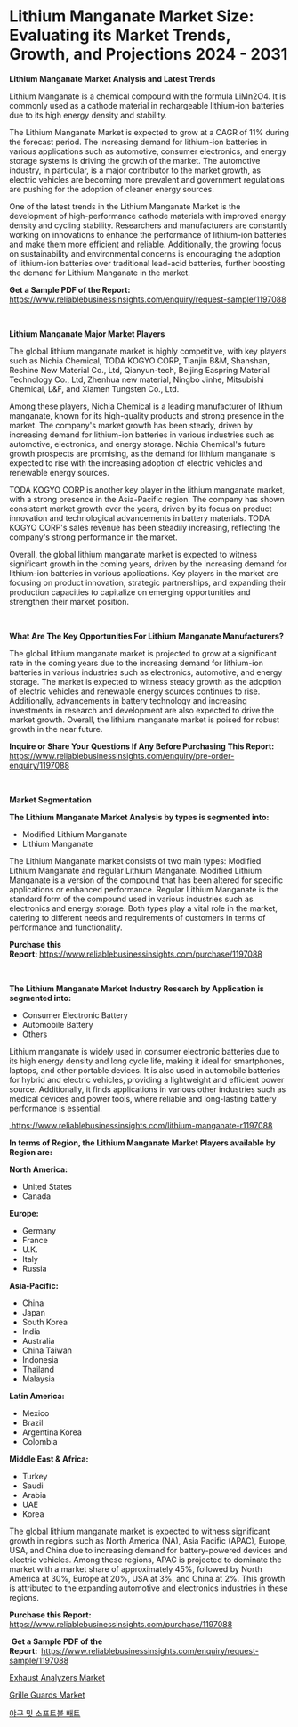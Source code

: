 <p><h1>Lithium Manganate Market Size: Evaluating its Market Trends, Growth, and Projections 2024 - 2031</h1></p><p><strong>Lithium Manganate Market Analysis and Latest Trends</strong></p>
<p><p>Lithium Manganate is a chemical compound with the formula LiMn2O4. It is commonly used as a cathode material in rechargeable lithium-ion batteries due to its high energy density and stability.</p><p>The Lithium Manganate Market is expected to grow at a CAGR of 11% during the forecast period. The increasing demand for lithium-ion batteries in various applications such as automotive, consumer electronics, and energy storage systems is driving the growth of the market. The automotive industry, in particular, is a major contributor to the market growth, as electric vehicles are becoming more prevalent and government regulations are pushing for the adoption of cleaner energy sources.</p><p>One of the latest trends in the Lithium Manganate Market is the development of high-performance cathode materials with improved energy density and cycling stability. Researchers and manufacturers are constantly working on innovations to enhance the performance of lithium-ion batteries and make them more efficient and reliable. Additionally, the growing focus on sustainability and environmental concerns is encouraging the adoption of lithium-ion batteries over traditional lead-acid batteries, further boosting the demand for Lithium Manganate in the market.</p></p>
<p><strong>Get a Sample PDF of the Report:&nbsp;</strong> <a href="https://www.reliablebusinessinsights.com/enquiry/request-sample/1197088">https://www.reliablebusinessinsights.com/enquiry/request-sample/1197088</a></p>
<p>&nbsp;</p>
<p><strong>Lithium Manganate Major Market Players</strong></p>
<p><p>The global lithium manganate market is highly competitive, with key players such as Nichia Chemical, TODA KOGYO CORP, Tianjin B&M, Shanshan, Reshine New Material Co., Ltd, Qianyun-tech, Beijing Easpring Material Technology Co., Ltd, Zhenhua new material, Ningbo Jinhe, Mitsubishi Chemical, L&F, and Xiamen Tungsten Co., Ltd.</p><p>Among these players, Nichia Chemical is a leading manufacturer of lithium manganate, known for its high-quality products and strong presence in the market. The company's market growth has been steady, driven by increasing demand for lithium-ion batteries in various industries such as automotive, electronics, and energy storage. Nichia Chemical's future growth prospects are promising, as the demand for lithium manganate is expected to rise with the increasing adoption of electric vehicles and renewable energy sources.</p><p>TODA KOGYO CORP is another key player in the lithium manganate market, with a strong presence in the Asia-Pacific region. The company has shown consistent market growth over the years, driven by its focus on product innovation and technological advancements in battery materials. TODA KOGYO CORP's sales revenue has been steadily increasing, reflecting the company's strong performance in the market.</p><p>Overall, the global lithium manganate market is expected to witness significant growth in the coming years, driven by the increasing demand for lithium-ion batteries in various applications. Key players in the market are focusing on product innovation, strategic partnerships, and expanding their production capacities to capitalize on emerging opportunities and strengthen their market position.</p></p>
<p>&nbsp;</p>
<p><strong>What Are The Key Opportunities For Lithium Manganate Manufacturers?</strong></p>
<p><p>The global lithium manganate market is projected to grow at a significant rate in the coming years due to the increasing demand for lithium-ion batteries in various industries such as electronics, automotive, and energy storage. The market is expected to witness steady growth as the adoption of electric vehicles and renewable energy sources continues to rise. Additionally, advancements in battery technology and increasing investments in research and development are also expected to drive the market growth. Overall, the lithium manganate market is poised for robust growth in the near future.</p></p>
<p><strong>Inquire or Share Your Questions If Any Before Purchasing This Report:</strong> <a href="https://www.reliablebusinessinsights.com/enquiry/pre-order-enquiry/1197088">https://www.reliablebusinessinsights.com/enquiry/pre-order-enquiry/1197088</a></p>
<p>&nbsp;</p>
<p><strong>Market Segmentation</strong></p>
<p><strong>The Lithium Manganate Market Analysis by types is segmented into:</strong></p>
<p><ul><li>Modified Lithium Manganate</li><li>Lithium Manganate</li></ul></p>
<p><p>The Lithium Manganate market consists of two main types: Modified Lithium Manganate and regular Lithium Manganate. Modified Lithium Manganate is a version of the compound that has been altered for specific applications or enhanced performance. Regular Lithium Manganate is the standard form of the compound used in various industries such as electronics and energy storage. Both types play a vital role in the market, catering to different needs and requirements of customers in terms of performance and functionality.</p></p>
<p><strong>Purchase this Report:&nbsp;</strong><a href="https://www.reliablebusinessinsights.com/purchase/1197088">https://www.reliablebusinessinsights.com/purchase/1197088</a></p>
<p>&nbsp;</p>
<p><strong>The Lithium Manganate Market Industry Research by Application is segmented into:</strong></p>
<p><ul><li>Consumer Electronic Battery</li><li>Automobile Battery</li><li>Others</li></ul></p>
<p><p>Lithium manganate is widely used in consumer electronic batteries due to its high energy density and long cycle life, making it ideal for smartphones, laptops, and other portable devices. It is also used in automobile batteries for hybrid and electric vehicles, providing a lightweight and efficient power source. Additionally, it finds applications in various other industries such as medical devices and power tools, where reliable and long-lasting battery performance is essential.</p></p>
<p><a href="https://www.reliablebusinessinsights.com/lithium-manganate-r1197088">&nbsp;https://www.reliablebusinessinsights.com/lithium-manganate-r1197088</a></p>
<p><strong>In terms of Region, the Lithium Manganate Market Players available by Region are:</strong></p>
<p>
    <p> <strong> North America: </strong>
        <ul>
            <li>United States</li>
            <li>Canada</li>
        </ul>
        </p> 
    <p> <strong> Europe: </strong>
        <ul>
            <li>Germany</li>
            <li>France</li>
            <li>U.K.</li>
            <li>Italy</li>
            <li>Russia</li>
        </ul>
        </p> 
    <p> <strong> Asia-Pacific: </strong>
        <ul>
            <li>China</li>
            <li>Japan</li>
            <li>South Korea</li>
            <li>India</li>
            <li>Australia</li>
            <li>China Taiwan</li>
            <li>Indonesia</li>
            <li>Thailand</li>
            <li>Malaysia</li>
        </ul>
        </p> 
    <p> <strong> Latin America: </strong>
        <ul>
            <li>Mexico</li>
            <li>Brazil</li>
            <li>Argentina Korea</li>
            <li>Colombia</li>
        </ul>
        </p> 
    <p> <strong> Middle East & Africa: </strong>
        <ul>
            <li>Turkey</li>
            <li>Saudi</li>
            <li>Arabia</li>
            <li>UAE</li>
            <li>Korea</li>
        </ul>
    </p>
    </p>
<p><p>The global lithium manganate market is expected to witness significant growth in regions such as North America (NA), Asia Pacific (APAC), Europe, USA, and China due to increasing demand for battery-powered devices and electric vehicles. Among these regions, APAC is projected to dominate the market with a market share of approximately 45%, followed by North America at 30%, Europe at 20%, USA at 3%, and China at 2%. This growth is attributed to the expanding automotive and electronics industries in these regions.</p></p>
<p><strong>Purchase this Report: </strong><a href="https://www.reliablebusinessinsights.com/purchase/1197088">https://www.reliablebusinessinsights.com/purchase/1197088</a></p>
<p>&nbsp;<strong>Get a Sample PDF of the Report:&nbsp;&nbsp;</strong><a href="https://www.reliablebusinessinsights.com/enquiry/request-sample/1197088">https://www.reliablebusinessinsights.com/enquiry/request-sample/1197088</a></p>
<p><strong></strong></p>
<p><p><a href="https://medium.com/@sdonald04328/global-exhaust-analyzers-market-opportunities-and-forecast-for-period-from-2024-to-2031-931c6774f992">Exhaust Analyzers Market</a></p><p><a href="https://medium.com/@hassen.nww/global-grille-guards-market-by-product-type-by-application-by-region-and-companies-industry-3a2a05de681e">Grille Guards Market</a></p><p><a href="https://github.com/mpodehpw07370073/Market-Research-Report-List-3/blob/main/49434696466.md">야구 및 소프트볼 배트</a></p></p>